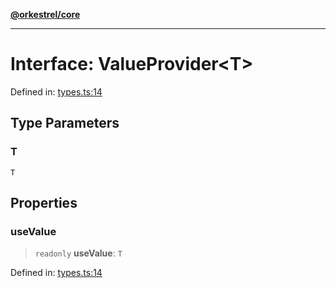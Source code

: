 [**@orkestrel/core**](../index.md)

***

# Interface: ValueProvider\<T\>

Defined in: [types.ts:14](https://github.com/orkestrel/core/blob/7cc3e19bc4a1e6f96f153d7b931686981208a465/src/types.ts#L14)

## Type Parameters

### T

`T`

## Properties

### useValue

> `readonly` **useValue**: `T`

Defined in: [types.ts:14](https://github.com/orkestrel/core/blob/7cc3e19bc4a1e6f96f153d7b931686981208a465/src/types.ts#L14)
